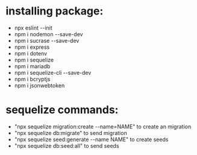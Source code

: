 # installing package:
- npx eslint --init
- npm i nodemon --save-dev
- npm i sucrase --save-dev
- npm i express
- npm i dotenv
- npm i sequelize
- npm i mariadb
- npm i sequelize-cli --save-dev
- npm i bcryptjs
- npm i jsonwebtoken

# sequelize commands:
- "npx sequelize migration:create --name=NAME" to create an migration
- "npx sequelize db:migrate" to send migration
- "npx sequelize seed:generate --name NAME" to create seeds
- "npx sequelize db:seed:all" to send seeds